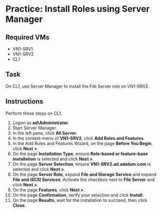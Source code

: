 # Practice: Install Roles using Server Manager

## Required VMs

* VN1-SRV1
* VN1-SRV2
* CL1

## Task

On CL1, use Server Manager to install the File Server role on VN1-SRV2.

## Instructions

Perform these steps on CL1.

1. Logon as **ad\Administrator**.
1. Start Server Manager.
1. In the left pane, click **All Server**.
1. In the context-menu of **VN1-SRV2**, click **Add Roles and Features**.
1. In the Add Rules and Features Wizard, on the page **Before You Begin**, click **Next >**.
1. On the page **Installation Type**, ensure **Role-based or feature-base installation** is selected and click **Next >**.
1. On the page **Server Selection**, ensure **VN1-SRV2.ad.adatum.com** is selected and click **Next >**.
1. On the page **Server Role**, expand **File and Storage Service** and expand **File and iSCSI Services**. Activate the checkbox next to **File Server** and click **Next >**.
1. On the page **Features**, click **Next >**.
1. On the page **Confirmation**, verify your selection and click **Install**.
1. On the page **Results**, wait for the installation to succeed, then click **Close**.
